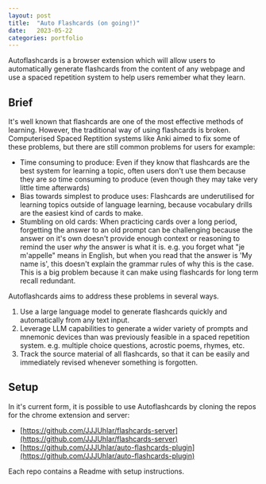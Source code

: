 ```yaml
---
layout: post
title:  "Auto Flashcards (on going!)"
date:   2023-05-22
categories: portfolio
---
```


Autoflashcards is a browser extension which will allow users to automatically generate flashcards from the content of any webpage and use a spaced repetition system to help users remember what they learn.

## Brief
It's well known that flashcards are one of the most effective methods of learning. However, the traditional way of using flashcards is broken. Computerised Spaced Reptition systems like Anki aimed to fix some of these problems, but there are still common problems for users for example:

- Time consuming to produce: Even if they know that flashcards are the best system for learning a topic, often users don't use them because they are *so* time consuming to produce (even though they may take very little time afterwards)
- Bias towards simplest to produce uses: Flashcards are underutilised for learning topics outside of language learning, because vocabulary drills are the easiest kind of cards to make.
- Stumbling on old cards: When practicing cards over a long period, forgetting the answer to an old prompt can be challenging because the answer on it's own doesn't provide enough context or reasoning to remind the user *why* the answer is what it is. e.g. you forget what "je m'appelle" means in English, but when you read that the answer is 'My name is', this doesn't explain the grammar rules of why this is the case. This is a big problem because it can make using flashcards for long term recall redundant.

Autoflashcards aims to address these problems in several ways.
1. Use a large language model to generate flashcards quickly and automatically from any text input.
2. Leverage LLM capabilities to generate a wider variety of prompts and mnemonic devices than was previously feasible in a spaced repetition system. e.g. multiple choice questions, acrostic poems, rhymes, etc.
3. Track the source material of all flashcards, so that it can be easily and immediately revised whenever something is forgotten.


## Setup

In it's current form, it is possible to use Autoflashcards by cloning the repos for the chrome extension and server:
- [https://github.com/JJJUhlar/flashcards-server](https://github.com/JJJUhlar/flashcards-server)
- [https://github.com/JJJUhlar/auto-flashcards-plugin](https://github.com/JJJUhlar/auto-flashcards-plugin)

Each repo contains a Readme with setup instructions.